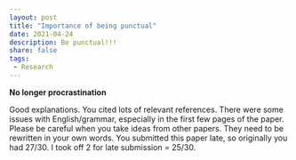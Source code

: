 ```yaml
---
layout: post
title: "Importance of being punctual"
date: 2021-04-24
description: Be punctual!!!
share: false
tags:
 - Research
---
```


**No longer procrastination**

Good explanations. You cited lots of relevant references. There were some issues with English/grammar, especially in the first few pages of the paper. Please be careful when you take ideas from other papers. They need to be rewritten in your own words. You submitted this paper late, so originally you had 27/30. I took off 2 for late submission = 25/30.